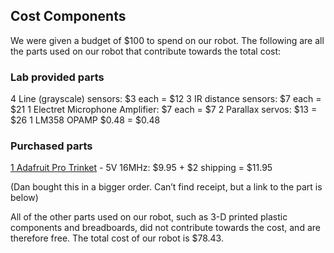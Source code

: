 ## Cost Components
We were given a budget of $100 to spend on our robot. The following are all the parts used on our robot that
contribute towards the total cost:

### Lab provided parts

4 Line (grayscale) sensors: $3 each = $12
3 IR distance sensors: $7 each = $21
1 Electret Microphone Amplifier: $7 each = $7
2 Parallax servos: $13 = $26
1 LM358 OPAMP $0.48 = $0.48

### Purchased parts
[1 Adafruit Pro Trinket](https://www.adafruit.com/product/2000) - 5V 16MHz: $9.95 + $2 shipping = $11.95 

(Dan bought this in a bigger order. Can’t find receipt, but a link to the part is below)

All of the other parts used on our robot, such as 3-D printed plastic components and breadboards, did not contribute towards the cost, and are therefore free. The total cost of our robot is $78.43.
